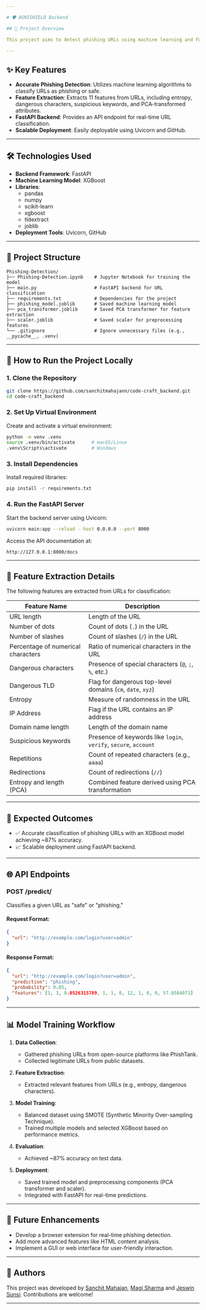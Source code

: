 ```yaml
---

# 🛡️ AGNISHIELD Backend

## 📄 Project Overview

This project aims to detect phishing URLs using machine learning and FastAPI. The system analyzes various features extracted from URLs to classify them as either "safe" or "phishing." It leverages an XGBoost model trained on a balanced dataset of legitimate and phishing URLs, with preprocessing and feature extraction steps implemented in Python.

---
```


## ✨ Key Features

- **Accurate Phishing Detection**: Utilizes machine learning algorithms to classify URLs as phishing or safe.
- **Feature Extraction**: Extracts 11 features from URLs, including entropy, dangerous characters, suspicious keywords, and PCA-transformed attributes.
- **FastAPI Backend**: Provides an API endpoint for real-time URL classification.
- **Scalable Deployment**: Easily deployable using Uvicorn and GitHub.

---

## 🛠️ Technologies Used

- **Backend Framework**: FastAPI
- **Machine Learning Model**: XGBoost
- **Libraries**:
  - pandas
  - numpy
  - scikit-learn
  - xgboost
  - tldextract
  - joblib
- **Deployment Tools**: Uvicorn, GitHub

---

## 📂 Project Structure

```
Phishing-Detection/
├── Phishing-Detection.ipynb    # Jupyter Notebook for training the model
├── main.py                     # FastAPI backend for URL classification
├── requirements.txt            # Dependencies for the project
├── phishing_model.joblib       # Saved machine learning model
├── pca_transformer.joblib      # Saved PCA transformer for feature extraction
├── scaler.joblib               # Saved scaler for preprocessing features
└── .gitignore                  # Ignore unnecessary files (e.g., __pycache__, .venv)
```

---

## 🚀 How to Run the Project Locally

### **1. Clone the Repository**
```bash
git clone https://github.com/sanchitmahajann/code-craft_backend.git
cd code-craft_backend
```

### **2. Set Up Virtual Environment**
Create and activate a virtual environment:
```bash
python -m venv .venv
source .venv/bin/activate      # macOS/Linux
.venv\Scripts\activate         # Windows
```

### **3. Install Dependencies**
Install required libraries:
```bash
pip install -r requirements.txt
```

### **4. Run the FastAPI Server**
Start the backend server using Uvicorn:
```bash
uvicorn main:app --reload --host 0.0.0.0 --port 8000
```

Access the API documentation at:
```
http://127.0.0.1:8000/docs
```

---

## 📝 Feature Extraction Details

The following features are extracted from URLs for classification:

| Feature Name                | Description                                                                 |
|-----------------------------|-----------------------------------------------------------------------------|
| URL length                  | Length of the URL                                                          |
| Number of dots              | Count of dots (`.`) in the URL                                              |
| Number of slashes           | Count of slashes (`/`) in the URL                                           |
| Percentage of numerical characters | Ratio of numerical characters in the URL                                |
| Dangerous characters        | Presence of special characters (`@`, `;`, `%`, etc.)                       |
| Dangerous TLD               | Flag for dangerous top-level domains (`cm`, `date`, `xyz`)                 |
| Entropy                     | Measure of randomness in the URL                                            |
| IP Address                  | Flag if the URL contains an IP address                                      |
| Domain name length          | Length of the domain name                                                  |
| Suspicious keywords         | Presence of keywords like `login`, `verify`, `secure`, `account`           |
| Repetitions                 | Count of repeated characters (e.g., `aaaa`)                                |
| Redirections                | Count of redirections (`//`)                                               |
| Entropy and length (PCA)    | Combined feature derived using PCA transformation                          |

---

## 🎯 Expected Outcomes

- ✅ Accurate classification of phishing URLs with an XGBoost model achieving ~87% accuracy.
- 📈 Scalable deployment using FastAPI backend.

---

## 🌐 API Endpoints

### **POST /predict/**
Classifies a given URL as "safe" or "phishing."

#### Request Format:
```json
{
  "url": "http://example.com/login?user=admin"
}
```

#### Response Format:
```json
{
  "url": "http://example.com/login?user=admin",
  "prediction": "phishing",
  "probability": 0.85,
  "features": [1, 3, 0.0526315789, 1, 1, 0, 12, 1, 0, 0, 57.0504071]
}
```

---

## 📊 Model Training Workflow

1. **Data Collection**:
   - Gathered phishing URLs from open-source platforms like PhishTank.
   - Collected legitimate URLs from public datasets.

2. **Feature Extraction**:
   - Extracted relevant features from URLs (e.g., entropy, dangerous characters).

3. **Model Training**:
   - Balanced dataset using SMOTE (Synthetic Minority Over-sampling Technique).
   - Trained multiple models and selected XGBoost based on performance metrics.

4. **Evaluation**:
   - Achieved ~87% accuracy on test data.

5. **Deployment**:
   - Saved trained model and preprocessing components (PCA transformer and scaler).
   - Integrated with FastAPI for real-time predictions.

---

## 🔧 Future Enhancements

- Develop a browser extension for real-time phishing detection.
- Add more advanced features like HTML content analysis.
- Implement a GUI or web interface for user-friendly interaction.

---

## 👥 Authors

This project was developed by [Sanchit Mahajan](https://github.com/sanchitmahajann), [Magi Sharma](https://github.com/magi8101) and [Jeswin Sunsi](https://github.com/jeswinsunsi). Contributions are welcome!

---
